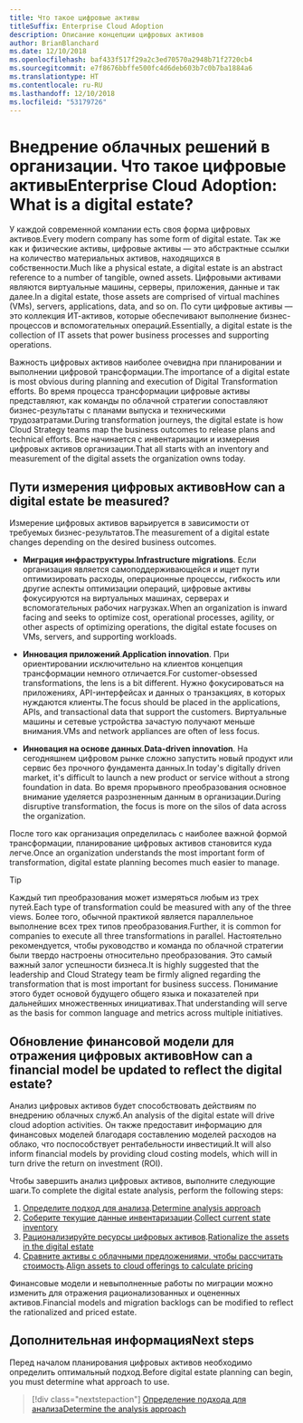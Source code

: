 ```yaml
---
title: Что такое цифровые активы
titleSuffix: Enterprise Cloud Adoption
description: Описание концепции цифровых активов
author: BrianBlanchard
ms.date: 12/10/2018
ms.openlocfilehash: baf433f517f29a2c3ed70570a2948b71f2720cb4
ms.sourcegitcommit: e7f8676bbffe500fc4d6deb603b7c0b7ba1884a6
ms.translationtype: HT
ms.contentlocale: ru-RU
ms.lasthandoff: 12/10/2018
ms.locfileid: "53179726"
---
```

# <a name="enterprise-cloud-adoption-what-is-a-digital-estate"></a><span data-ttu-id="86fe9-103">Внедрение облачных решений в организации. Что такое цифровые активы</span><span class="sxs-lookup"><span data-stu-id="86fe9-103">Enterprise Cloud Adoption: What is a digital estate?</span></span>

<span data-ttu-id="86fe9-104">У каждой современной компании есть своя форма цифровых активов.</span><span class="sxs-lookup"><span data-stu-id="86fe9-104">Every modern company has some form of digital estate.</span></span> <span data-ttu-id="86fe9-105">Так же как и физические активы, цифровые активы — это абстрактные ссылки на количество материальных активов, находящихся в собственности.</span><span class="sxs-lookup"><span data-stu-id="86fe9-105">Much like a physical estate, a digital estate is an abstract reference to a number of tangible, owned assets.</span></span> <span data-ttu-id="86fe9-106">Цифровыми активами являются виртуальные машины, серверы, приложения, данные и так далее.</span><span class="sxs-lookup"><span data-stu-id="86fe9-106">In a digital estate, those assets are comprised of virtual machines (VMs), servers, applications, data, and so on.</span></span> <span data-ttu-id="86fe9-107">По сути цифровые активы — это коллекция ИТ-активов, которые обеспечивают выполнение бизнес-процессов и вспомогательных операций.</span><span class="sxs-lookup"><span data-stu-id="86fe9-107">Essentially, a digital estate is the collection of IT assets that power business processes and supporting operations.</span></span>

<span data-ttu-id="86fe9-108">Важность цифровых активов наиболее очевидна при планировании и выполнении цифровой трансформации.</span><span class="sxs-lookup"><span data-stu-id="86fe9-108">The importance of a digital estate is most obvious during planning and execution of Digital Transformation efforts.</span></span> <span data-ttu-id="86fe9-109">Во время процесса трансформации цифровые активы представляют, как команды по облачной стратегии сопоставляют бизнес-результаты с планами выпуска и техническими трудозатратами.</span><span class="sxs-lookup"><span data-stu-id="86fe9-109">During transformation journeys, the digital estate is how Cloud Strategy teams map the business outcomes to release plans and technical efforts.</span></span> <span data-ttu-id="86fe9-110">Все начинается с инвентаризации и измерения цифровых активов организации.</span><span class="sxs-lookup"><span data-stu-id="86fe9-110">That all starts with an inventory and measurement of the digital assets the organization owns today.</span></span>

## <a name="how-can-a-digital-estate-be-measured"></a><span data-ttu-id="86fe9-111">Пути измерения цифровых активов</span><span class="sxs-lookup"><span data-stu-id="86fe9-111">How can a digital estate be measured?</span></span>

<span data-ttu-id="86fe9-112">Измерение цифровых активов варьируется в зависимости от требуемых бизнес-результатов.</span><span class="sxs-lookup"><span data-stu-id="86fe9-112">The measurement of a digital estate changes depending on the desired business outcomes.</span></span>

- <span data-ttu-id="86fe9-113">**Миграция инфраструктуры**.</span><span class="sxs-lookup"><span data-stu-id="86fe9-113">**Infrastructure migrations**.</span></span> <span data-ttu-id="86fe9-114">Если организация является самоподдерживающейся и ищет пути оптимизировать расходы, операционные процессы, гибкость или другие аспекты оптимизации операций, цифровые активы фокусируются на виртуальных машинах, серверах и вспомогательных рабочих нагрузках.</span><span class="sxs-lookup"><span data-stu-id="86fe9-114">When an organization is inward facing and seeks to optimize cost, operational processes, agility, or other aspects of optimizing operations, the digital estate focuses on VMs, servers, and supporting workloads.</span></span>

- <span data-ttu-id="86fe9-115">**Инновация приложений**.</span><span class="sxs-lookup"><span data-stu-id="86fe9-115">**Application innovation**.</span></span> <span data-ttu-id="86fe9-116">При ориентировании исключительно на клиентов концепция трансформации немного отличается.</span><span class="sxs-lookup"><span data-stu-id="86fe9-116">For customer-obsessed transformations, the lens is a bit different.</span></span> <span data-ttu-id="86fe9-117">Нужно фокусироваться на приложениях, API-интерфейсах и данных о транзакциях, в которых нуждаются клиенты.</span><span class="sxs-lookup"><span data-stu-id="86fe9-117">The focus should be placed in the applications, APIs, and transactional data that support the customers.</span></span> <span data-ttu-id="86fe9-118">Виртуальные машины и сетевые устройства зачастую получают меньше внимания.</span><span class="sxs-lookup"><span data-stu-id="86fe9-118">VMs and network appliances are often of less focus.</span></span>

- <span data-ttu-id="86fe9-119">**Инновация на основе данных**.</span><span class="sxs-lookup"><span data-stu-id="86fe9-119">**Data-driven innovation**.</span></span> <span data-ttu-id="86fe9-120">На сегодняшнем цифровом рынке сложно запустить новый продукт или сервис без прочного фундамента данных.</span><span class="sxs-lookup"><span data-stu-id="86fe9-120">In today's digitally driven market, it's difficult to launch a new product or service without a strong foundation in data.</span></span> <span data-ttu-id="86fe9-121">Во время прорывного преобразования основное внимание уделяется разрозненным данным в организации.</span><span class="sxs-lookup"><span data-stu-id="86fe9-121">During disruptive transformation, the focus is more on the silos of data across the organization.</span></span>

<span data-ttu-id="86fe9-122">После того как организация определилась с наиболее важной формой трансформации, планирование цифровых активов становится куда легче.</span><span class="sxs-lookup"><span data-stu-id="86fe9-122">Once an organization understands the most important form of transformation, digital estate planning becomes much easier to manage.</span></span>

> [!TIP]
> <span data-ttu-id="86fe9-123">Каждый тип преобразования может измеряться любым из трех путей.</span><span class="sxs-lookup"><span data-stu-id="86fe9-123">Each type of transformation could be measured with any of the three views.</span></span> <span data-ttu-id="86fe9-124">Более того, обычной практикой является параллельное выполнение всех трех типов преобразования.</span><span class="sxs-lookup"><span data-stu-id="86fe9-124">Further, it is common for companies to execute all three transformations in parallel.</span></span> <span data-ttu-id="86fe9-125">Настоятельно рекомендуется, чтобы руководство и команда по облачной стратегии были твердо настроены относительно преобразования. Это самый важный залог успешности бизнеса.</span><span class="sxs-lookup"><span data-stu-id="86fe9-125">It is highly suggested that the leadership and Cloud Strategy team be firmly aligned regarding the transformation that is most important for business success.</span></span> <span data-ttu-id="86fe9-126">Понимание этого будет основой будущего общего языка и показателей при дальнейших множественных инициативах.</span><span class="sxs-lookup"><span data-stu-id="86fe9-126">That understanding will serve as the basis for common language and metrics across multiple initiatives.</span></span>

## <a name="how-can-a-financial-model-be-updated-to-reflect-the-digital-estate"></a><span data-ttu-id="86fe9-127">Обновление финансовой модели для отражения цифровых активов</span><span class="sxs-lookup"><span data-stu-id="86fe9-127">How can a financial model be updated to reflect the digital estate?</span></span>

<span data-ttu-id="86fe9-128">Анализ цифровых активов будет способствовать действиям по внедрению облачных служб.</span><span class="sxs-lookup"><span data-stu-id="86fe9-128">An analysis of the digital estate will drive cloud adoption activities.</span></span> <span data-ttu-id="86fe9-129">Он также предоставит информацию для финансовых моделей благодаря составлению моделей расходов на облако, что поспособствует рентабельности инвестиций.</span><span class="sxs-lookup"><span data-stu-id="86fe9-129">It will also inform financial models by providing cloud costing models, which will in turn drive the return on investment (ROI).</span></span>

<span data-ttu-id="86fe9-130">Чтобы завершить анализ цифровых активов, выполните следующие шаги.</span><span class="sxs-lookup"><span data-stu-id="86fe9-130">To complete the digital estate analysis, perform the following steps:</span></span>

1. <span data-ttu-id="86fe9-131">[Определите подход для анализа](approach.md).</span><span class="sxs-lookup"><span data-stu-id="86fe9-131">[Determine analysis approach](approach.md)</span></span>
1. <span data-ttu-id="86fe9-132">[Соберите текущие данные инвентаризации](inventory.md).</span><span class="sxs-lookup"><span data-stu-id="86fe9-132">[Collect current state inventory](inventory.md)</span></span>
1. <span data-ttu-id="86fe9-133">[Рационализируйте ресурсы цифровых активов](rationalize.md).</span><span class="sxs-lookup"><span data-stu-id="86fe9-133">[Rationalize the assets in the digital estate](rationalize.md)</span></span>
1. <span data-ttu-id="86fe9-134">[Сравните активы с облачными предложениями, чтобы рассчитать стоимость](calculate.md).</span><span class="sxs-lookup"><span data-stu-id="86fe9-134">[Align assets to cloud offerings to calculate pricing](calculate.md)</span></span>

<span data-ttu-id="86fe9-135">Финансовые модели и невыполненные работы по миграции можно изменить для отражения рационализованных и оцененных активов.</span><span class="sxs-lookup"><span data-stu-id="86fe9-135">Financial models and migration backlogs can be modified to reflect the rationalized and priced estate.</span></span>

## <a name="next-steps"></a><span data-ttu-id="86fe9-136">Дополнительная информация</span><span class="sxs-lookup"><span data-stu-id="86fe9-136">Next steps</span></span>

<span data-ttu-id="86fe9-137">Перед началом планирования цифровых активов необходимо определить оптимальный подход.</span><span class="sxs-lookup"><span data-stu-id="86fe9-137">Before digital estate planning can begin, you must determine what approach to use.</span></span>

> [!div class="nextstepaction"]
> [<span data-ttu-id="86fe9-138">Определение подхода для анализа</span><span class="sxs-lookup"><span data-stu-id="86fe9-138">Determine the analysis approach</span></span>](approach.md)